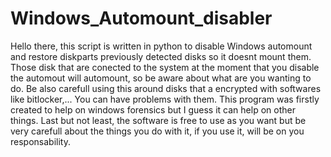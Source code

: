 # Windows_Automount_disabler
Hello there, this script is written in python to disable Windows automount and restore diskparts previously detected disks so it doesnt mount them.
Those disk that are conected to the system at the moment that you disable the automout will automount, so be aware about what are you wanting to do.
Be also carefull using this around disks that a encrypted with softwares like bitlocker,... You can have problems with them.
This program was firstly created to help on windows forensics but I guess it can help on other things.
Last but not least, the software is free to use as you want but be very carefull about the things you do with it, if you use it, will be on you responsability.